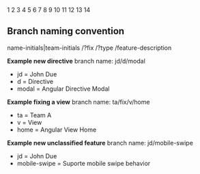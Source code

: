 1
2
3
4
5
6
7
8
9
10
11
12
13
14

## Branch naming convention
name-initials|team-initials /?fix /?type /feature-description

**Example new directive**
branch name: jd/d/modal
 - jd = John Due
 - d = Directive
 - modal = Angular Directive Modal

**Example fixing a view**
branch name: ta/fix/v/home
 - ta = Team A
 - v = View
 - home = Angular View Home

**Example new unclassified feature**
branch name: jd/mobile-swipe
 - jd = John Due
 - mobile-swipe = Suporte mobile swipe behavior
